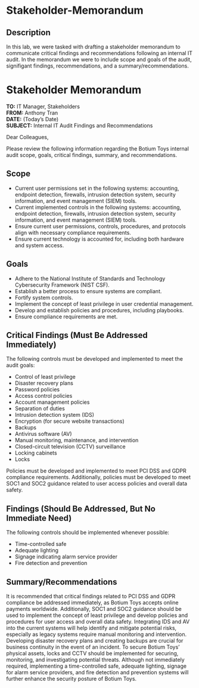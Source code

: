 <h1>Stakeholder-Memorandum</h1>

<h2>Description</h2>
In this lab, we were tasked with drafting a stakeholder memorandum to communicate critical findings and recommendations following an internal IT audit. In the memorandum we were to include scope and goals of the audit, signifigant findings, recommendations, and a summary/recommendations.
<br />

# Stakeholder Memorandum

**TO:** IT Manager, Stakeholders  
**FROM:** Anthony Tran  
**DATE:** (Today’s Date)  
**SUBJECT:** Internal IT Audit Findings and Recommendations  

Dear Colleagues,

Please review the following information regarding the Botium Toys internal audit scope, goals, critical findings, summary, and recommendations.

## Scope

- Current user permissions set in the following systems: accounting, endpoint detection, firewalls, intrusion detection system, security information, and event management (SIEM) tools.
- Current implemented controls in the following systems: accounting, endpoint detection, firewalls, intrusion detection system, security information, and event management (SIEM) tools.
- Ensure current user permissions, controls, procedures, and protocols align with necessary compliance requirements.
- Ensure current technology is accounted for, including both hardware and system access.

## Goals

- Adhere to the National Institute of Standards and Technology Cybersecurity Framework (NIST CSF).
- Establish a better process to ensure systems are compliant.
- Fortify system controls.
- Implement the concept of least privilege in user credential management.
- Develop and establish policies and procedures, including playbooks.
- Ensure compliance requirements are met.

## Critical Findings (Must Be Addressed Immediately)

The following controls must be developed and implemented to meet the audit goals:

- Control of least privilege
- Disaster recovery plans
- Password policies
- Access control policies
- Account management policies
- Separation of duties
- Intrusion detection system (IDS)
- Encryption (for secure website transactions)
- Backups
- Antivirus software (AV)
- Manual monitoring, maintenance, and intervention
- Closed-circuit television (CCTV) surveillance
- Locking cabinets
- Locks

Policies must be developed and implemented to meet PCI DSS and GDPR compliance requirements. Additionally, policies must be developed to meet SOC1 and SOC2 guidance related to user access policies and overall data safety.

## Findings (Should Be Addressed, But No Immediate Need)

The following controls should be implemented whenever possible:

- Time-controlled safe
- Adequate lighting
- Signage indicating alarm service provider
- Fire detection and prevention

## Summary/Recommendations

It is recommended that critical findings related to PCI DSS and GDPR compliance be addressed immediately, as Botium Toys accepts online payments worldwide. Additionally, SOC1 and SOC2 guidance should be used to implement the concept of least privilege and develop policies and procedures for user access and overall data safety. Integrating IDS and AV into the current systems will help identify and mitigate potential risks, especially as legacy systems require manual monitoring and intervention. Developing disaster recovery plans and creating backups are crucial for business continuity in the event of an incident. To secure Botium Toys’ physical assets, locks and CCTV should be implemented for securing, monitoring, and investigating potential threats. Although not immediately required, implementing a time-controlled safe, adequate lighting, signage for alarm service providers, and fire detection and prevention systems will further enhance the security posture of Botium Toys.
